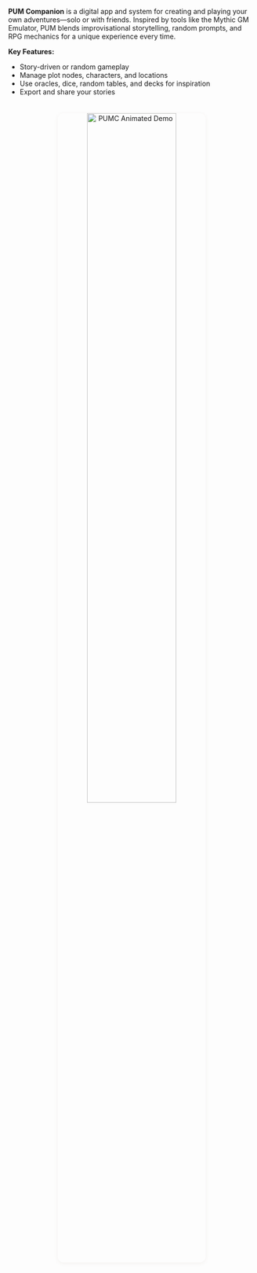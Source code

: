 <b>PUM Companion</b> is a digital app and system for creating and playing your own adventures—solo or with friends. Inspired by tools like the Mythic GM Emulator, PUM blends improvisational storytelling, random prompts, and RPG mechanics for a unique experience every time.

**Key Features:**
- Story-driven or random gameplay
- Manage plot nodes, characters, and locations
- Use oracles, dice, random tables, and decks for inspiration
- Export and share your stories

<p align="center">
  <img src="/pumc-wiki-space/assets/screenshots/pumc-animated.gif" alt="PUMC Animated Demo" width="60%" style="border-radius: 12px; box-shadow: 0 2px 8px rgba(110,80,60,0.07); margin: 1.5em 0;" />
</p>
